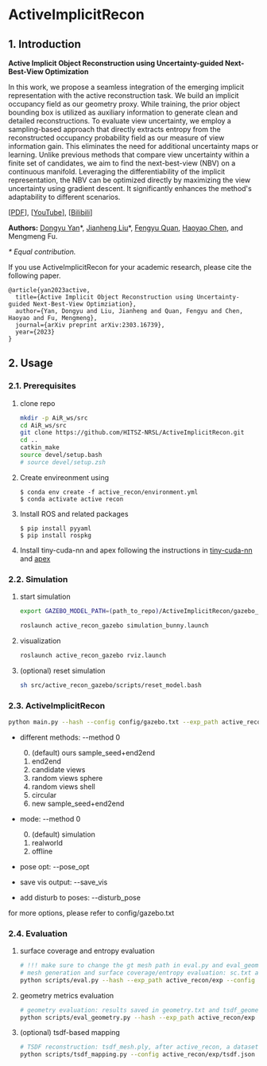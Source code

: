 # ActiveImplicitRecon

## 1. Introduction

**Active Implicit Object Reconstruction using Uncertainty-guided Next-Best-View Optimization**

In this work, we propose a seamless integration of the emerging implicit representation with the active reconstruction task.
We build an implicit occupancy field as our geometry proxy.
While training, the prior object bounding box is utilized as auxiliary information to generate clean and detailed reconstructions.
To evaluate view uncertainty, we employ a sampling-based approach that directly extracts entropy from the reconstructed occupancy probability field as our measure of view information gain.
This eliminates the need for additional uncertainty maps or learning.
Unlike previous methods that compare view uncertainty within a finite set of candidates, we aim to find the next-best-view (NBV) on a continuous manifold.
Leveraging the differentiability of the implicit representation, the NBV can be optimized directly by maximizing the view uncertainty using gradient descent.
It significantly enhances the method's adaptability to different scenarios.

[[PDF](https://arxiv.org/abs/2303.16739)], [[YouTube](https://youtu.be/qKmFzIE4-C0)], [[Bilibili](https://www.bilibili.com/video/BV13z4y1s71y/?share_source=copy_web&vd_source=98e0b0102bbc355156eba6f968dc7cfb)]

**Authors:** [Dongyu Yan](https://github.com/StarRealMan)\*, [Jianheng Liu](https://github.com/jianhengLiu)\*, [Fengyu Quan](https://github.com/jianhengLiu), [Haoyao Chen](https://github.com/HitszChen), and Mengmeng Fu.

*\* Equal contribution.*

If you use ActiveImplicitRecon for your academic research, please cite the following paper. 
```
@article{yan2023active,
  title={Active Implicit Object Reconstruction using Uncertainty-guided Next-Best-View Optimziation},
  author={Yan, Dongyu and Liu, Jianheng and Quan, Fengyu and Chen, Haoyao and Fu, Mengmeng},
  journal={arXiv preprint arXiv:2303.16739},
  year={2023}
}
```

## 2. Usage

### 2.1. Prerequisites

1. clone repo
    ```bash
    mkdir -p AiR_ws/src
    cd AiR_ws/src
    git clone https://github.com/HITSZ-NRSL/ActiveImplicitRecon.git
    cd ..
    catkin_make
    source devel/setup.bash
    # source devel/setup.zsh
    ```

2. Create envireonment using 
    ```
    $ conda env create -f active_recon/environment.yml
    $ conda activate active recon
    ```

3. Install ROS and related packages
    ```
    $ pip install pyyaml
    $ pip install rospkg
    ```

4. Install tiny-cuda-nn and apex following the instructions in [tiny-cuda-nn](https://github.com/NVlabs/tiny-cuda-nn) and [apex](https://github.com/NVIDIA/apex)

### 2.2. Simulation

1. start simulation
    ```bash
    export GAZEBO_MODEL_PATH=(path_to_repo)/ActiveImplicitRecon/gazebo_simulation/model:$GAZEBO_MODEL_PATH

    roslaunch active_recon_gazebo simulation_bunny.launch
    ```
2. visualization

    ```bash
    roslaunch active_recon_gazebo rviz.launch
    ```

3. (optional) reset simulation
    ```bash
    sh src/active_recon_gazebo/scripts/reset_model.bash
    ```


### 2.3. ActiveImplicitRecon
```bash
python main.py --hash --config config/gazebo.txt --exp_path active_recon/exp/test 
```
- different methods: --method 0
  
  0. (default) ours sample_seed+end2end
  1. end2end
  2. candidate views
  3. random views sphere
  4. random views shell
  5. circular
  6. new sample_seed+end2end

- mode: --method 0
  
  0. (default) simulation
  1. realworld
  2. offline


- pose opt: --pose_opt
- save vis output: --save_vis
- add disturb to poses: --disturb_pose

for more options, please refer to config/gazebo.txt

### 2.4. Evaluation

1. surface coverage and entropy evaluation
    ```bash
    # !!! make sure to change the gt mesh path in eval.py and eval_geometry.py to the correct path
    # mesh generation and surface coverage/entropy evaluation: sc.txt and entropy.txt
    python scripts/eval.py --hash --exp_path active_recon/exp --config config/gazebo.txt
    ```

2. geometry metrics evaluation
    ```bash
    # geometry evaluation: results saved in geometry.txt and tsdf_geometry.txt
    python scripts/eval_geometry.py --hash --exp_path active_recon/exp --config config/gazebo.txt
    ```

3. (optional) tsdf-based mapping
    ```bash
    # TSDF reconstruction: tsdf_mesh.ply, after active_recon, a dataset will be generated in the exp_path
    python scripts/tsdf_mapping.py --config active_recon/exp/tsdf.json
    ```
